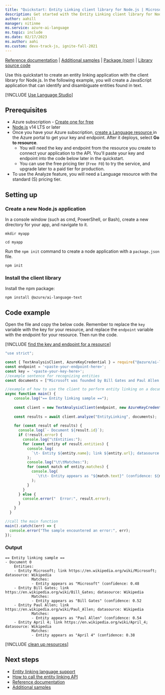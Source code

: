 ```yaml
---
title: "Quickstart: Entity Linking client library for Node.js | Microsoft Docs"
description: Get started with the Entity Linking client library for Node.js.
author: aahill
manager: nitinme
ms.service: azure-ai-language
ms.topic: include
ms.date: 02/17/2023
ms.author: aahi
ms.custom: devx-track-js, ignite-fall-2021
---
```


[Reference documentation](/javascript/api/overview/azure/ai-language-text-readme) | [Additional samples](https://github.com/Azure/azure-sdk-for-js/tree/main/sdk/cognitivelanguage/ai-language-text/samples/v1) | [Package (npm)](https://www.npmjs.com/package/@azure/ai-language-text) | [Library source code](https://github.com/Azure/azure-sdk-for-js/tree/main/sdk/cognitivelanguage/ai-language-text) 

Use this quickstart to create an entity linking application with the client library for Node.js. In the following example, you will create a JavaScript application that can identify and disambiguate entities found in text.

[!INCLUDE [Use Language Studio](../../../includes/use-language-studio.md)]


## Prerequisites

* Azure subscription - [Create one for free](https://azure.microsoft.com/free/cognitive-services)
* [Node.js](https://nodejs.org/) v14 LTS or later
* Once you have your Azure subscription, <a href="https://portal.azure.com/#create/Microsoft.CognitiveServicesTextAnalytics"  title="Create a Language resource"  target="_blank">create a Language resource </a> in the Azure portal to get your key and endpoint. After it deploys, select **Go to resource**.
    * You will need the key and endpoint from the resource you create to connect your application to the API. You'll paste your key and endpoint into the code below later in the quickstart.
    * You can use the free pricing tier (`Free F0`) to try the service, and upgrade later to a paid tier for production.
* To use the Analyze feature, you will need a Language resource with the standard (S) pricing tier.



## Setting up

### Create a new Node.js application

In a console window (such as cmd, PowerShell, or Bash), create a new directory for your app, and navigate to it. 

```console
mkdir myapp 

cd myapp
```

Run the `npm init` command to create a node application with a `package.json` file. 

```console
npm init
```

### Install the client library

Install the npm package:

```console
npm install @azure/ai-language-text
```



## Code example

Open the file and copy the below code. Remember to replace the `key` variable with the key for your resource, and replace the `endpoint` variable with the endpoint for your resource. Then run the code. 

[!INCLUDE [find the key and endpoint for a resource](../../../includes/find-azure-resource-info.md)]

```javascript
"use strict";

const { TextAnalysisClient, AzureKeyCredential } = require("@azure/ai-language-text");
const endpoint = '<paste-your-endpoint-here>';
const key = '<paste-your-key-here>';
//example sentence for recognizing entities
const documents = ["Microsoft was founded by Bill Gates and Paul Allen on April 4, 1975."];

//example of how to use the client to perform entity linking on a document
async function main() {
    console.log("== Entity linking sample ==");
  
    const client = new TextAnalysisClient(endpoint, new AzureKeyCredential(key));
  
    const results = await client.analyze("EntityLinking", documents);
  
    for (const result of results) {
      console.log(`- Document ${result.id}`);
      if (!result.error) {
        console.log("\tEntities:");
        for (const entity of result.entities) {
          console.log(
            `\t- Entity ${entity.name}; link ${entity.url}; datasource: ${entity.dataSource}`
          );
          console.log("\t\tMatches:");
          for (const match of entity.matches) {
            console.log(
              `\t\t- Entity appears as "${match.text}" (confidence: ${match.confidenceScore}`
            );
          }
        }
      } else {
        console.error("  Error:", result.error);
      }
    }
  }

//call the main function
main().catch((err) => {
  console.error("The sample encountered an error:", err);
});

```



### Output

```console
== Entity linking sample ==
- Document 0
    Entities:
    - Entity Microsoft; link https://en.wikipedia.org/wiki/Microsoft; datasource: Wikipedia
            Matches:
            - Entity appears as "Microsoft" (confidence: 0.48
    - Entity Bill Gates; link https://en.wikipedia.org/wiki/Bill_Gates; datasource: Wikipedia
            Matches:
            - Entity appears as "Bill Gates" (confidence: 0.52
    - Entity Paul Allen; link https://en.wikipedia.org/wiki/Paul_Allen; datasource: Wikipedia
            Matches:
            - Entity appears as "Paul Allen" (confidence: 0.54
    - Entity April 4; link https://en.wikipedia.org/wiki/April_4; datasource: Wikipedia
            Matches:
            - Entity appears as "April 4" (confidence: 0.38
```

[!INCLUDE [clean up resources](../../../includes/clean-up-resources.md)]



## Next steps

* [Entity linking language support](../../language-support.md)
* [How to call the entity linking API](../../how-to/call-api.md)  
* [Reference documentation](/javascript/api/overview/azure/ai-language-text-readme)
* [Additional samples](https://github.com/Azure/azure-sdk-for-js/tree/main/sdk/cognitivelanguage/ai-language-text/samples/v1)

